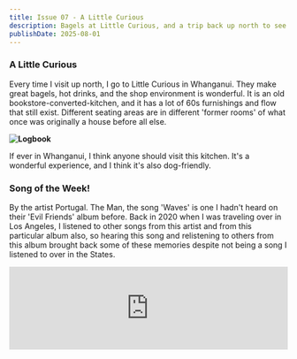 ```yaml
---
title: Issue 07 - A Little Curious
description: Bagels at Little Curious, and a trip back up north to see friends and family!
publishDate: 2025-08-01
---
```


### A Little Curious

Every time I visit up north, I go to Little Curious in Whanganui. They make great bagels, hot drinks, and the shop environment is wonderful. It is an old bookstore-converted-kitchen, and it has a lot of 60s furnishings and flow that still exist. Different seating areas are in different 'former rooms' of what once was originally a house before all else.

**![Logbook](/images/bagels.jpeg)**

If ever in Whanganui, I think anyone should visit this kitchen. It's a wonderful experience, and I think it's also dog-friendly.

### Song of the Week!

By the artist Portugal. The Man, the song 'Waves' is one I hadn't heard on their 'Evil Friends' album before. Back in 2020 when I was traveling over in Los Angeles, I listened to other songs from this artist and from this particular album also, so hearing this song and relistening to others from this album brought back some of these memories despite not being a song I listened to over in the States.

<iframe allow="autoplay *; encrypted-media *;" frameborder="0" height="150" style="width:100%;max-width:660px;overflow:hidden;background:transparent;" sandbox="allow-forms allow-popups allow-same-origin allow-scripts allow-storage-access-by-user-activation allow-top-navigation-by-user-activation" src="https://embed.music.apple.com/nz/album/waves/613557623?i=613559184"></iframe>